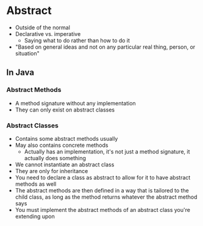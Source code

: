 # Abstract

- Outside of the normal
- Declarative vs. imperative
  - Saying what to do rather than how to do it
- "Based on general ideas and not on any particular real thing, person, or situation"

## In Java

### Abstract Methods

- A method signature without any implementation
- They can only exist on abstract classes

### Abstract Classes

- Contains some abstract methods usually
- May also contains concrete methods
  - Actually has an implementation, it's not just a method signature, it actually does something
- We cannot instantiate an abstract class
- They are only for inheritance
- You need to declare a class as abstract to allow for it to have abstract methods as well
- The abstract methods are then defined in a way that is tailored to the child class, as long as the method returns whatever the abstract method says
- You must implement the abstract methods of an abstract class you're extending upon
